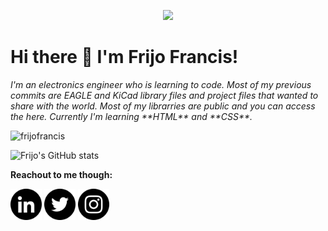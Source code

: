 <p align="center"> <img src="https://github.com/frijofrancis/FrijoFrancis/blob/main/img/eagle_SWzb6n8YbF.gif?raw=true" /> </p>

# **Hi there 👋 I'm Frijo Francis!**

<p align="left"><i> I'm an electronics engineer who is learning to code. Most of my previous commits are EAGLE and KiCad library files and project files that wanted to share with the world. Most of my librarries are public and you can access the here. Currently I'm learning **HTML** and **CSS**. </i></p>

<p align="left"> <img src="https://komarev.com/ghpvc/?username=frijofrancis&label=Profile%20views&color=0e75b6&style=flat" alt="frijofrancis" /> </p>

![Frijo's GitHub stats](https://github-readme-stats.vercel.app/api?username=frijofrancis&show_icons=true&theme=dark)

**Reachout to me though:** 

[<img src="https://github.com/frijofrancis/FrijoFrancis/blob/main/img/linkedin.png?raw=true" height="50" align="center" alt="Follow Frijo on LinkedIn" title="Follow Frijo on LinkedIn"/>](https://www.linkedin.com/in/frijo-francis/)
[<img src="https://github.com/frijofrancis/FrijoFrancis/blob/main/img/twitter.png?raw=true" height="50" align="center" alt="Follow Frijo on Twitter" title="Follow Frijo on Twitter"/>](https://twitter.com/FrijoFrancis8)
[<img src="https://github.com/frijofrancis/FrijoFrancis/blob/main/img/instagram.png?raw=true" height="50" align="center" alt="Follow Frijo on Instagram" title="Follow Frijo on Instagram"/>](https://www.instagram.com/fri_jo/)
